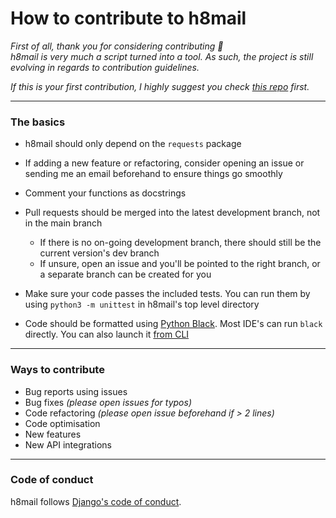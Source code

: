 # How to contribute to h8mail

*First of all, thank you for considering contributing :purple_heart:*  
*h8mail is very much a script turned into a tool. As such, the project is still evolving in regards to contribution guidelines.*  

*If this is your first contribution, I highly suggest you check [this repo](https://github.com/firstcontributions/first-contributions) first.*  

----


### The basics

* h8mail should only depend on the `requests` package

* If adding a new feature or refactoring, consider opening an issue or sending me an email beforehand to ensure things go smoothly

* Comment your functions as docstrings

* Pull requests should be merged into the latest development branch, not in the main branch
  * If there is no on-going development branch, there should still be the current version's dev branch
  * If unsure, open an issue and you'll be pointed to the right branch, or a separate branch can be created for you

* Make sure your code passes the included tests. You can run them by using `python3 -m unittest` in h8mail's top level directory

* Code should be formatted using [Python Black](https://github.com/psf/black). Most IDE's can run `black` directly. You can also launch it [from CLI](https://github.com/psf/black#installation-and-usage)

----

### Ways to contribute

* Bug reports using issues
* Bug fixes *(please open issues for typos)*
* Code refactoring *(please open issue beforehand if > 2 lines)*
* Code optimisation
* New features
* New API integrations

----

### Code of conduct

h8mail follows [Django's code of conduct](https://www.djangoproject.com/conduct/).
